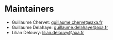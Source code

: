 ﻿# Maintainers

- Guillaume Chervet: guillaume.chervet@axa.fr
- Guillaume Delahaye: guillaume.delahaye@axa.fr
- Lilian Delouvy: lilian.delouvy@axa.fr
